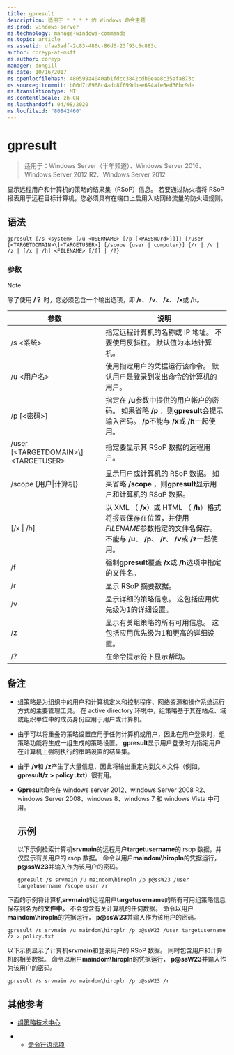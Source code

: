 ```yaml
---
title: gpresult
description: 适用于 * * * * 的 Windows 命令主题
ms.prod: windows-server
ms.technology: manage-windows-commands
ms.topic: article
ms.assetid: dfaa3adf-2c83-486c-86d6-23f93c5c883c
author: coreyp-at-msft
ms.author: coreyp
manager: dongill
ms.date: 10/16/2017
ms.openlocfilehash: 480599a4040ab1fdcc3842cdb0eaa8c35afa873c
ms.sourcegitcommit: b00d7c8968c4adc8f699dbee694afe6ed36bc9de
ms.translationtype: MT
ms.contentlocale: zh-CN
ms.lasthandoff: 04/08/2020
ms.locfileid: "80842460"
---
```

# <a name="gpresult"></a>gpresult

>适用于：Windows Server（半年频道）、Windows Server 2016、Windows Server 2012 R2、Windows Server 2012

显示远程用户和计算机的策略的结果集（RSoP）信息。
若要通过防火墙将 RSoP 报表用于远程目标计算机，您必须具有在端口上启用入站网络流量的防火墙规则。

## <a name="syntax"></a>语法

```
gpresult [/s <system> [/u <USERNAME> [/p [<PASSWOrd>]]]] [/user [<TARGETDOMAIN>\]<TARGETUSER>] [/scope {user | computer}] {/r | /v | /z | [/x | /h] <FILENAME> [/f] | /?}
```

### <a name="parameters"></a>参数

> [!NOTE]
> 除了使用 **/？** 时，您必须包含一个输出选项，即 **/r**、 **/v**、 **/z**、 **/x**或 **/h**。

|                参数                 |                                                                                                     说明                                                                                                      |
|------------------------------------------|----------------------------------------------------------------------------------------------------------------------------------------------------------------------------------------------------------------------|
|              /s \<系统\>               |                                                  指定远程计算机的名称或 IP 地址。 不要使用反斜杠。 默认值为本地计算机。                                                   |
|             /u \<用户名\>              |                                使用指定用户的凭据运行该命令。 默认用户是登录到发出命令的计算机的用户。                                 |
|            /p [\<密码\>]             |            指定在 **/u**参数中提供的用户帐户的密码。 如果省略 **/p** ，则**gpresult**会提示输入密码。 **/p**不能与 **/x**或 **/h**一起使用。            |
| /user [\<TARGETDOMAIN\>\\]\<TARGETUSER\> |                                                                            指定要显示其 RSoP 数据的远程用户。                                                                             |
|      /scope {用户&#124;计算机}       |                                显示用户或计算机的 RSoP 数据。 如果省略 **/scope** ，则**gpresult**显示用户和计算机的 RSoP 数据。                                 |
|        [/x &#124; /h] <FILENAME>         | 以 XML （ **/x**）或 HTML （ **/h**）格式将报表保存在位置，并使用*FILENAME*参数指定的文件名保存。 不能与 **/u**、 **/p**、 **/r**、 **/v**或 **/z**一起使用。 |
|                    /f                    |                                                           强制**gpresult**覆盖 **/x**或 **/h**选项中指定的文件名。                                                           |
|                    /r                    |                                                                                             显示 RSoP 摘要数据。                                                                                              |
|                    /v                    |                                                    显示详细的策略信息。 这包括应用优先级为1的详细设置。                                                    |
|                    /z                    |                                     显示有关组策略的所有可用信息。 这包括应用优先级为1和更高的详细设置。                                      |
|                    /?                    |                                                                                         在命令提示符下显示帮助。                                                                                         |

## <a name="remarks"></a>备注
- 组策略是为组织中的用户和计算机定义和控制程序、网络资源和操作系统运行方式的主要管理工具。 在 active directory 环境中，组策略基于其在站点、域或组织单位中的成员身份应用于用户或计算机。
- 由于可以将重叠的策略设置应用于任何计算机或用户，因此在用户登录时，组策略功能将生成一组生成的策略设置。 **gpresult**显示用户登录时为指定用户在计算机上强制执行的策略设置的结果集。
- 由于 **/v**和 **/z**产生了大量信息，因此将输出重定向到文本文件（例如， **gpresult/z > policy .txt**）很有用。
- **Gpresult**命令在 windows server 2012、windows Server 2008 R2、windows Server 2008、windows 8、windows 7 和 windows Vista 中可用。
  ## <a name="examples"></a>示例
  以下示例检索计算机**srvmain**的远程用户**targetusername**的 rsop 数据，并仅显示有关用户的 rsop 数据。 命令以用户**maindom\hiropln**的凭据运行， <strong>p@ssW23</strong>并输入作为该用户的密码。

  ```
  gpresult /s srvmain /u maindom\hiropln /p p@ssW23 /user targetusername /scope user /r
  ```
  
下面的示例将计算机**srvmain**的远程用户**targetusername**的所有可用组策略信息保存到名为的**文件中。** 不会包含有关计算机的任何数据。 命令以用户**maindom\hiropln**的凭据运行， <strong>p@ssW23</strong>并输入作为该用户的密码。

  ```
  gpresult /s srvmain /u maindom\hiropln /p p@ssW23 /user targetusername /z > policy.txt
  ```
  
以下示例显示了计算机**srvmain**和登录用户的 RSoP 数据。 同时包含用户和计算机的相关数据。 命令以用户**maindom\hiropln**的凭据运行， <strong>p@ssW23</strong>并输入作为该用户的密码。

  ```
  gpresult /s srvmain /u maindom\hiropln /p p@ssW23 /r
  ```
  
## <a name="additional-references"></a>其他参考
- [组策略技术中心](https://go.microsoft.com/fwlink/?LinkID=145531)

- - [命令行语法项](command-line-syntax-key.md)
